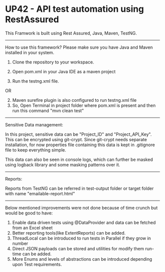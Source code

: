 # UP42 - API test automation using RestAssured 

This Framwork is built using Rest Assured, Java, Maven, TestNG.

****************************************************************************

How to use this framework?
Please make sure you have Java and Maven installed in your system.

1. Clone the repository to your workspace.

2. Open pom.xml in your Java IDE as a maven project
3. Run the testng.xml file.

OR

2. Maven surefire plugin is also configured to run testng.xml file
3. So, Open Terminal in project folder where pom.xml is present and then run this command "mvn clean test"

******************************************************************************

Sensitive Data management:

In this project, sensitive data can be "Project_ID" and "Project_API_Key". This can be encrypted using git-crypt.
Since git-crypt needs separate installation, for now properties file containing this data is kept in .gitignore file to keep everything simple.

This data can also be seen in console logs, which can further be masked using logback library and some masking patterns over it.

******************************************************************************

Reports:

Reports from TestNG can be referred in test-output folder or target folder with name "emailable-report.html"


******************************************************************************

Below mentioned improvements were not done because of time crunch but would be good to have:

1. Enable data driven tests using @DataProvider and data can be fetched from an Excel sheet
2. Better reporting tools(like ExtentReports) can be added.
3. ThreadLocal can be introduced to run tests in Parallel if they grow in number
4. Direct JSON payloads can be stored and utilities for modify them run-time can be added.
5. More Enums and levels of abstractions can be introduced depending upon Test requirements.
